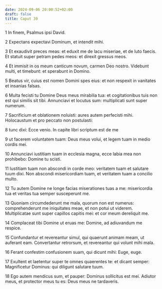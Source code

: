 ```yaml
---
date: 2024-09-06 20:00:52+02:00
draft: false
title: Caput 39
---
```





1 In finem, Psalmus ipsi David.

2 Expectans expectavi Dominum, et intendit mihi.

3 Et exaudivit preces meas: et eduxit me de lacu miseriae, et de luto faecis. Et statuit super petram pedes meos: et direxit gressus meos.

4 Et immisit in os meum canticum novum, carmen Deo nostro. Videbunt multi, et timebunt: et sperabunt in Domino.

5 Beatus vir, cuius est nomen Domini spes eius: et non respexit in vanitates et insanias falsas.

6 Multa fecisti tu Domine Deus meus mirabilia tua: et cogitationibus tuis non est qui similis sit tibi. Annunciavi et locutus sum: multiplicati sunt super numerum.

7 Sacrificium et oblationem noluisti: aures autem perfecisti mihi. Holocaustum et pro peccato non postulasti:

8 tunc dixi: Ecce venio. In capite libri scriptum est de me

9 ut facerem voluntatem tuam: Deus meus volui, et legem tuam in medio cordis mei.

10 Annunciavi iustitiam tuam in ecclesia magna, ecce labia mea non prohibebo: Domine tu scisti.

11 Iustitiam tuam non abscondi in corde meo: veritatem tuam et salutare tuum dixi. Non abscondi misericordiam tuam, et veritatem tuam a concilio multo.

12 Tu autem Domine ne longe facias miserationes tuas a me: misericordia tua et veritas tua semper susceperunt me.

13 Quoniam circumdederunt me mala, quorum non est numerus: comprehenderunt me iniquitates meae, et non potui ut viderem. Multiplicatae sunt super capillos capitis mei: et cor meum dereliquit me.

14 Complaceat tibi Domine ut eruas me: Domine, ad adiuvandum me respice.

15 Confundantur et revereantur simul, qui quaerunt animam meam, ut auferant eam. Convertantur retrorsum, et revereantur qui volunt mihi mala.

16 Ferant confestim confusionem suam, qui dicunt mihi: Euge, euge.

17 Exultent et laetentur super te omnes quaerentes te: et dicant semper: Magnificetur Dominus: qui diligunt salutare tuum.

18 Ego autem mendicus sum, et pauper: Dominus sollicitus est mei. Adiutor meus, et protector meus tu es: Deus meus ne tardaveris.

